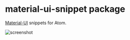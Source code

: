 # material-ui-snippet package

[Material-UI](http://www.material-ui.com/) snippets for Atom.

![screenshot](https://cloud.githubusercontent.com/assets/18009/19406922/596fc128-92c3-11e6-8549-ae19a630db29.png)
